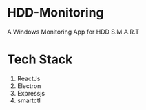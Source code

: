 # HDD-Monitoring
A Windows Monitoring App for HDD S.M.A.R.T

# Tech Stack
1. ReactJs
1. Electron
1. Expressjs
1. smartctl
